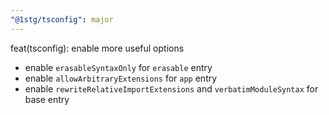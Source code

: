```yaml
---
"@1stg/tsconfig": major
---
```


feat(tsconfig): enable more useful options

- enable `erasableSyntaxOnly` for `erasable` entry
- enable `allowArbitraryExtensions` for `app` entry
- enable `rewriteRelativeImportExtensions` and `verbatimModuleSyntax` for base entry
